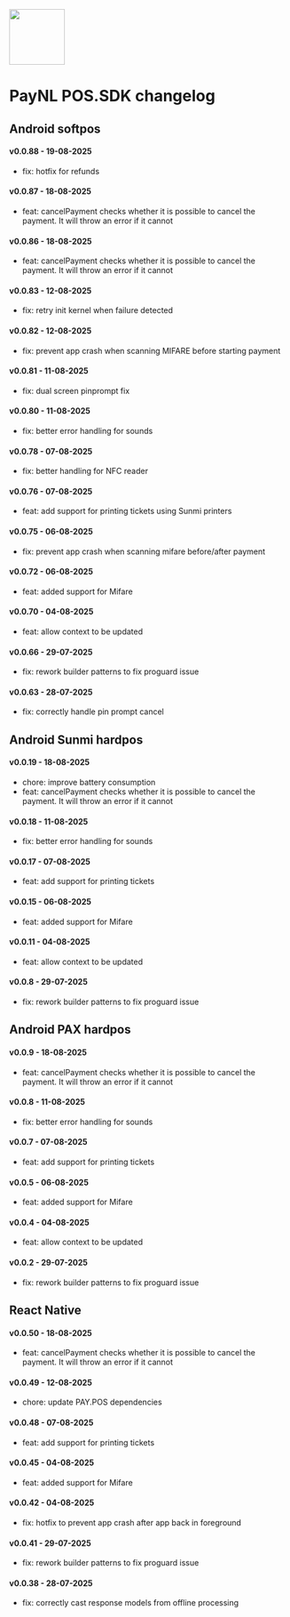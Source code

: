 <img src="https://www.pay.nl/uploads/1/brands/main_logo.png" width="100px"/>

# PayNL POS.SDK changelog

## Android softpos

#### v0.0.88 - 19-08-2025

- fix: hotfix for refunds

#### v0.0.87 - 18-08-2025

- feat: cancelPayment checks whether it is possible to cancel the payment. It will throw an error if it cannot

#### v0.0.86 - 18-08-2025

- feat: cancelPayment checks whether it is possible to cancel the payment. It will throw an error if it cannot

#### v0.0.83 - 12-08-2025

- fix: retry init kernel when failure detected

#### v0.0.82 - 12-08-2025

- fix: prevent app crash when scanning MIFARE before starting payment

#### v0.0.81 - 11-08-2025

- fix: dual screen pinprompt fix

#### v0.0.80 - 11-08-2025

- fix: better error handling for sounds

#### v0.0.78 - 07-08-2025

- fix: better handling for NFC reader

#### v0.0.76 - 07-08-2025

- feat: add support for printing tickets using Sunmi printers

#### v0.0.75 - 06-08-2025

- fix: prevent app crash when scanning mifare before/after payment

#### v0.0.72 - 06-08-2025

- feat: added support for Mifare

#### v0.0.70 - 04-08-2025

- feat: allow context to be updated

#### v0.0.66 - 29-07-2025

- fix: rework builder patterns to fix proguard issue

#### v0.0.63 - 28-07-2025

- fix: correctly handle pin prompt cancel

## Android Sunmi hardpos

#### v0.0.19 - 18-08-2025

- chore: improve battery consumption
- feat: cancelPayment checks whether it is possible to cancel the payment. It will throw an error if it cannot

#### v0.0.18 - 11-08-2025

- fix: better error handling for sounds

#### v0.0.17 - 07-08-2025

- feat: add support for printing tickets

#### v0.0.15 - 06-08-2025

- feat: added support for Mifare

#### v0.0.11 - 04-08-2025

- feat: allow context to be updated

#### v0.0.8 - 29-07-2025

- fix: rework builder patterns to fix proguard issue

## Android PAX hardpos

#### v0.0.9 - 18-08-2025

- feat: cancelPayment checks whether it is possible to cancel the payment. It will throw an error if it cannot

#### v0.0.8 - 11-08-2025

- fix: better error handling for sounds

#### v0.0.7 - 07-08-2025

- feat: add support for printing tickets

#### v0.0.5 - 06-08-2025

- feat: added support for Mifare

#### v0.0.4 - 04-08-2025

- feat: allow context to be updated

#### v0.0.2 - 29-07-2025

- fix: rework builder patterns to fix proguard issue

## React Native

#### v0.0.50 - 18-08-2025

- feat: cancelPayment checks whether it is possible to cancel the payment. It will throw an error if it cannot

#### v0.0.49 - 12-08-2025

- chore: update PAY.POS dependencies

#### v0.0.48 - 07-08-2025

- feat: add support for printing tickets

#### v0.0.45 - 04-08-2025

- feat: added support for Mifare

#### v0.0.42 - 04-08-2025

- fix: hotfix to prevent app crash after app back in foreground

#### v0.0.41 - 29-07-2025

- fix: rework builder patterns to fix proguard issue

#### v0.0.38 - 28-07-2025

- fix: correctly cast response models from offline processing

